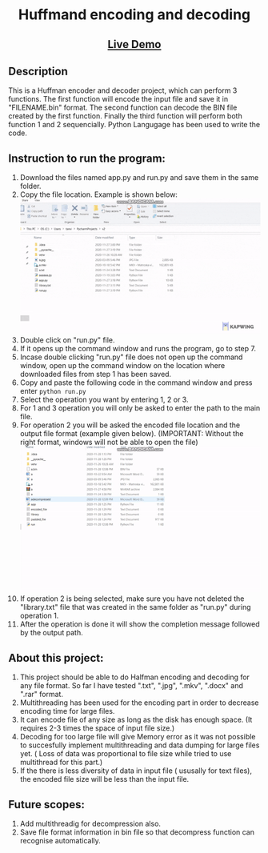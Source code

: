 <h1 align="center"> Huffmand encoding and decoding</h1>
<h2 align="center"><a  href="https://google.com">Live Demo</a></h2>

## Description
This is a Huffman encoder and decoder project, which can perform 3 functions. The first function will encode the input file and save it in "FILENAME.bin" format. The second function can decode the BIN file created by the first function. Finally the third function will perform both function 1 and 2 sequencially. Python Langugage has been used to write the code.

## Instruction to run the program:
1. Download the files named app.py and run.py and save them in the same folder.
2. Copy the file location. Example is shown below:  
![Instruction 1](https://github.com/tanvir108115/huffmand_encoder_decoder/blob/main/raw/1.gif "Logo Title Text 1")
3. Double click on "run.py" file. 
4. If it opens up the command window and runs the program, go to step 7.
5. Incase double clicking "run.py" file does not open up the command window, open up the command window on the location where downloaded files from step 1 has been saved.
6. Copy and paste the following code in the command window and press enter <code>python run.py</code>
7. Select the operation you want by entering 1, 2 or 3.
8. For 1 and 3 operation you will only be asked to enter the path to the main file.
9. For operation 2 you will be asked the encoded file location and the output file format (example given below). (IMPORTANT: Without the right format, windows will not be able to open the file)
![Instruction 2](https://github.com/tanvir108115/huffmand_encoder_decoder/blob/main/raw/2.gif "Logo Title Text 2")
10. If operation 2 is being selected, make sure you have not deleted the "library.txt" file that was created in the same folder as "run.py" during operation 1.
11. After the operation is done it will show the completion message followed by the output path.

## About this project:
1. This project should be able to do Halfman encoding and decoding for any file format. So far I have tested ".txt", ".jpg", ".mkv", ".docx" and ".rar" format.
2. Multithreading has been used for the encoding part in order to decrease encoding time for large files.
3. It can encode file of any size as long as the disk has enough space. (It requires 2-3 times the space of input file size.)
3. Decoding for too large file will give Memory error as it was not possible to succesfully implement multithreading and data dumping for large files yet. ( Loss of data was proportional to file size while tried to use multithread for this part.)
4. If the there is less diversity of data in input file ( ususally for text files), the encoded file size will be less than the input file.

## Future scopes:
1. Add multithreadig for decompression also.
2. Save file format information in bin file so that decompress function can recognise automatically.
